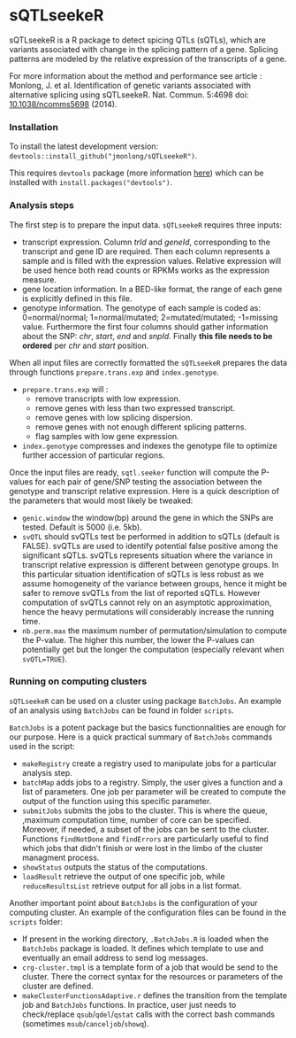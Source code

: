 sQTLseekeR
==========

sQTLseekeR is a R package to detect spicing QTLs (sQTLs), which are variants associated with change in the splicing pattern of a gene. Splicing patterns are modeled by the relative expression of the transcripts of a gene.

For more information about the method and performance see article :
Monlong, J. et al. Identification of genetic variants associated with alternative splicing using sQTLseekeR. Nat. Commun. 
5:4698 doi: [10.1038/ncomms5698](http://www.nature.com/ncomms/2014/140820/ncomms5698/full/ncomms5698.html) (2014).

### Installation

To install the latest development version: `devtools::install_github("jmonlong/sQTLseekeR")`. 

This requires `devtools` package (more information [here](https://github.com/hadley/devtools)) 
which can be installed with `install.packages("devtools")`. 

### Analysis steps

The first step is to prepare the input data. `sQTLseekeR` requires three inputs:
* transcript expression. Column *trId* and *geneId*, corresponding to the transcript and gene ID are required. Then each column represents a sample and is filled with the expression values. Relative expression will be used hence both read counts or RPKMs works as the expression measure.
* gene location information. In a BED-like format, the range of each gene is explicitly defined in this file.
* genotype information. The genotype of each sample is coded as: 0=normal/normal; 1=normal/mutated; 2=mutated/mutated; -1=missing value. Furthermore the first four columns should gather information about the SNP: *chr*, *start*, *end* and *snpId*. Finally **this file needs to be ordered** per *chr* and *start* position.

When all input files are correctly formatted the `sQTLseekeR` prepares the data through functions `prepare.trans.exp` and `index.genotype`.
* `prepare.trans.exp` will :
  * remove transcripts with low expression.
  * remove genes with less than two expressed transcript.
  * remove genes with low splicing dispersion.
  * remove genes with not enough different splicing patterns.
  * flag samples with low gene expression.
* `index.genotype` compresses and indexes the genotype file to optimize further accession of particular regions.

Once the input files are ready, `sqtl.seeker` function will compute the P-values for each pair of gene/SNP testing the association between the genotype and transcript relative expression. Here is a quick description of the parameters that would most likely be tweaked:
* `genic.window` the window(bp) around the gene in which the SNPs are tested. Default is 5000 (i.e. 5kb).
* `svQTL` should svQTLs test be performed in addition to sQTLs (default is FALSE). svQTLs are used to identify potential false positive among the significant sQTLs. svQTLs represents situation where the variance in transcript relative expression is different between genotype groups. In this particular situation identification of sQTLs is less robust as we assume homogeneity of the variance between groups, hence it might be safer to remove svQTLs from the list of reported sQTLs. However computation of svQTLs cannot rely on an asymptotic approximation, hence the heavy permutations will considerably increase the running time. 
* `nb.perm.max` the maximum number of permutation/simulation to compute the P-value. The higher this number, the lower the P-values can potentially get but the longer the computation (especially relevant when `svQTL=TRUE`).


### Running on computing clusters

`sQTLseekeR` can be used on a cluster using package `BatchJobs`. An example of an analysis using `BatchJobs` can
be found in folder `scripts`.

`BatchJobs` is a potent package but the basics functionnalities are enough for our purpose. Here is a quick practical summary of `BatchJobs` commands used in the script:
* `makeRegistry` create a registry used to manipulate jobs for a particular analysis step.
* `batchMap` adds jobs to a registry. Simply, the user gives a function and a list of parameters. One job per parameter will be created to compute the output of the function using this specific parameter.
* `submitJobs` submits the jobs to the cluster. This is where the queue, ,maximum computation time, number of core can be specified. Moreover, if needed, a subset of the jobs can be sent to the cluster. Functions `findNotDone` and `findErrors` are particularly useful to find which jobs that didn't finish or were lost in the limbo of the cluster managment process.
* `showStatus` outputs the status of the computations.
* `loadResult` retrieve the output of one specific job, while `reduceResultsList` retrieve output for all jobs in a list format.

Another important point about `BatchJobs` is the configuration of your computing cluster. An example of the configuration files can be found in the `scripts` folder:
* If present in the working directory, `.BatchJobs.R` is loaded when the `BatchJobs` package is loaded. It defines which template to use and eventually an email address to send log messages.
* `crg-cluster.tmpl` is a template form of a job that would be send to the cluster. There the correct syntax for the resources or parameters of the cluster are defined.
* `makeClusterFunctionsAdaptive.r` defines the transition from the template job and `BatchJobs` functions. In practice, user just needs to check/replace `qsub`/`qdel`/`qstat` calls with the correct bash commands (sometimes `msub`/`canceljob`/`showq`).
